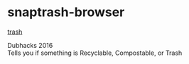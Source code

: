 # snaptrash-browser
<a href="http://snaptrash.win"> trash </a>

Dubhacks 2016
<br>
Tells you if something is Recyclable, Compostable, or Trash
